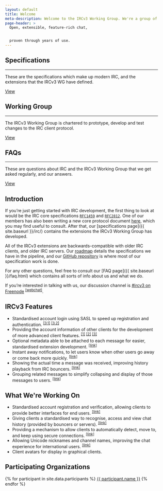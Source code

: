 ```yaml
---
layout: default
title: Welcome
meta-description: Welcome to the IRCv3 Working Group. We're a group of IRC client and server software authors working to improve the IRC protocol.
page-header: >
  Open, extensible, feature-rich chat,


  proven through years of use.
---
```

<div class="row frontpage pure-g">
  <div class="pure-u-1-3">
    <h2>Specifications</h2>
    <hr>
    <p>
      These are the specifications which make up modern IRC, and the extensions that the IRCv3 WG have defined.
    </p>
    <a class="button" href="{{ site.baseurl }}/irc/">
      View
    </a>
  </div>
  <div class="pure-u-1-3">
    <h2>Working Group</h2>
    <hr>
    <p>
      The IRCv3 Working Group is chartered to prototype, develop and test changes to the IRC client protocol.
    </p>
    <a class="button" href="{{ site.baseurl }}/wg.html">
      View
    </a>
  </div>
  <div class="pure-u-1-3">
    <h2>FAQs</h2>
    <hr>
    <p>
      These are questions about IRC and the IRCv3 Working Group that we get asked regularly, and our answers.
    </p>
    <a class="button" href="{{ site.baseurl }}/faq.html">
      View
    </a>
  </div>
</div>


## Introduction

If you’re just getting started with IRC development, the first thing to look at would be the IRC core specifications [`RFC1459`](https://tools.ietf.org/html/rfc1459) and [`RFC2812`](https://tools.ietf.org/html/rfc2812). One of our members has also been writing a new core protocol document [here](https://modern.ircdocs.horse), which you may find useful to consult. After that, our [specifications page]({{ site.baseurl }}/irc/) contains the extensions the IRCv3 Working Group has developed.

All of the IRCv3 extensions are backwards-compatible with older IRC clients, and older IRC servers. Our [roadmap](https://github.com/ircv3/ircv3-specifications/milestone/4) details the specifications we have in the pipeline, and our [GitHub repository](https://github.com/ircv3/ircv3-specifications) is where most of our specification work is done.

For any other questions, feel free to consult our [FAQ page]({{ site.baseurl }}/faq.html) which contains all sorts of info about us and what we do.

If you’re interested in talking with us, our discussion channel is [#ircv3 on Freenode](ircs://irc.freenode.net:6697/#ircv3) <sup>[[webchat]](https://kiwiirc.com/client/irc.freenode.net:+6697/#ircv3)</sup>.


## IRCv3 Features

- Standardised account login using SASL to speed up registration and authentication. <sup>[[3.1]](http://ircv3.net/specs/extensions/sasl-3.1.html)</sup> <sup>[[3.2]](http://ircv3.net/specs/extensions/sasl-3.2.html)</sup>
- Providing the account information of other clients for the development of more advanced client features. <sup>[[1]](http://ircv3.net/specs/extensions/account-notify-3.1.html)</sup> <sup>[[2]](http://ircv3.net/specs/extensions/account-tag-3.2.html)</sup> <sup>[[3]](http://ircv3.net/specs/extensions/extended-join-3.1.html)</sup>
- Optional metadata able to be attached to each message for easier, standardised extension development. <sup>[[link]](http://ircv3.net/specs/core/message-tags-3.2.html)</sup>
- Instant away notifications, to let users know when other users go away or come back more quickly. <sup>[[link]](http://ircv3.net/specs/extensions/away-notify-3.1.html)</sup>
- Showing the actual time a message was received, improving history playback from IRC bouncers. <sup>[[link]](http://ircv3.net/specs/extensions/server-time-3.2.html)</sup>
- Grouping related messages to simplify collapsing and display of those messages to users. <sup>[[link]](http://ircv3.net/specs/extensions/batch-3.2.html)</sup>


## What We're Working On

- Standardised account registration and verification, allowing clients to provide better interfaces for end users. <sup>[[link]](https://github.com/ircv3/ircv3-specifications/pull/276)</sup>
- Giving clients a standardised way to recognise, access and view chat history (provided by bouncers or servers). <sup>[[link]](http://ircv3.net/specs/extensions/batch/chathistory-3.3.html)</sup>
- Providing a mechanism to allow clients to automatically detect, move to, and keep using secure connections. <sup>[[link]](http://ircv3.net/specs/extensions/sts.html)</sup>
- Allowing Unicode nicknames and channel names, improving the chat experience for international users. <sup>[[link]](https://github.com/ircv3/ircv3-specifications/pull/272)</sup>
- Client avatars for display in graphical clients.


## Participating Organizations

<div class="flexy-list">
  {% for participant in site.data.participants %}
  <a class="participant" href="{{ participant.url }}">{{ participant.name }}</a>
  {% endfor %}
</div>
